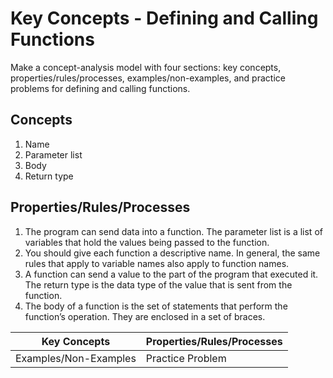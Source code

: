 # Key Concepts - Defining and Calling Functions

Make a concept-analysis model with four sections: key
concepts, properties/rules/processes, examples/non-examples, and
practice problems for defining and calling functions.

## Concepts
1. Name
2. Parameter list
3. Body
4. Return type

## Properties/Rules/Processes
1. The program can send data into a function. The parameter list is a list of variables that hold the values being passed to the function.
2. You should give each function a descriptive name. In general, the same rules that apply to variable names also apply to function names.
3. A function can send a value to the part of the program that executed it. The return type is the data type of the value that is sent from the function.
4. The body of a function is the set of statements that perform the function’s operation. They are enclosed in a set of braces.

| Key Concepts          | Properties/Rules/Processes |
|-----------------------|-----------------------------|
| Examples/Non-Examples | Practice Problem            |
